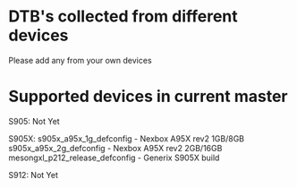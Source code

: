 # DTB's collected from different devices

Please add any from your own devices



# Supported devices in current master

S905:
	Not Yet

S905X:
	s905x_a95x_1g_defconfig - Nexbox A95X rev2 1GB/8GB
	s905x_a95x_2g_defconfig - Nexbox A95X rev2 2GB/16GB
	mesongxl_p212_release_defconfig - Generix S905X build

S912:
	Not Yet
